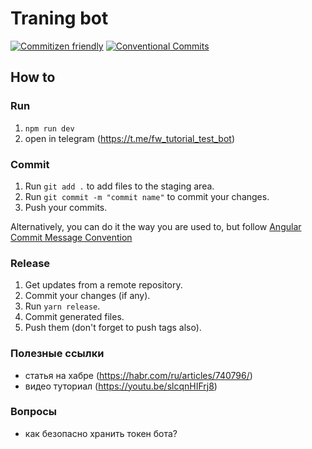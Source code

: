 # Traning bot
[![Commitizen friendly](https://img.shields.io/badge/commitizen-friendly-brightgreen.svg)](http://commitizen.github.io/cz-cli/)
[![Conventional Commits](https://img.shields.io/badge/Conventional%20Commits-1.0.0-%23FE5196?logo=conventionalcommits&logoColor=white)](https://conventionalcommits.org)

## How to
### Run
1. <code>npm run dev</code>
2. open in telegram (https://t.me/fw_tutorial_test_bot)

### Commit
1. Run <code>git add .</code> to add files to the staging area.
2. Run <code>git commit -m "commit name"</code> to commit your changes.
3. Push your commits.

Alternatively, you can do it the way you are used to, but follow [Angular Commit Message Convention](https://github.com/angular/angular/blob/main/CONTRIBUTING.md#-commit-message-format)

### Release
1. Get updates from a remote repository.
2. Commit your changes (if any).
3. Run <code>yarn release</code>.
4. Commit generated files.
5. Push them (don't forget to push tags also).

### Полезные ссылки
- статья на хабре (https://habr.com/ru/articles/740796/)
- видео туториал (https://youtu.be/slcqnHIFrj8)

### Вопросы
- как безопасно хранить токен бота?
